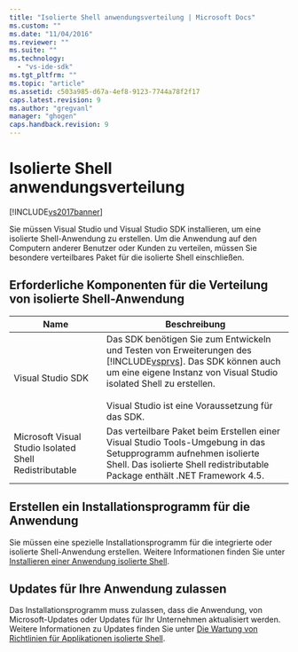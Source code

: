 ```yaml
---
title: "Isolierte Shell anwendungsverteilung | Microsoft Docs"
ms.custom: ""
ms.date: "11/04/2016"
ms.reviewer: ""
ms.suite: ""
ms.technology: 
  - "vs-ide-sdk"
ms.tgt_pltfrm: ""
ms.topic: "article"
ms.assetid: c503a985-d67a-4ef8-9123-7744a78f2f17
caps.latest.revision: 9
ms.author: "gregvanl"
manager: "ghogen"
caps.handback.revision: 9
---
```

# Isolierte Shell anwendungsverteilung
[!INCLUDE[vs2017banner](../code-quality/includes/vs2017banner.md)]

Sie müssen Visual Studio und Visual Studio SDK installieren, um eine isolierte Shell\-Anwendung zu erstellen. Um die Anwendung auf den Computern anderer Benutzer oder Kunden zu verteilen, müssen Sie besondere verteilbares Paket für die isolierte Shell einschließen.  
  
## Erforderliche Komponenten für die Verteilung von isolierte Shell\-Anwendung  
  
|Name|Beschreibung|  
|----------|------------------|  
|Visual Studio SDK|Das SDK benötigen Sie zum Entwickeln und Testen von Erweiterungen des [!INCLUDE[vsprvs](../code-quality/includes/vsprvs_md.md)]. Das SDK können auch um eine eigene Instanz von Visual Studio isolated Shell zu erstellen.<br /><br /> Visual Studio ist eine Voraussetzung für das SDK.|  
|Microsoft Visual Studio Isolated Shell Redistributable|Das verteilbare Paket beim Erstellen einer Visual Studio Tools\-Umgebung in das Setupprogramm aufnehmen isolierte Shell. Das isolierte Shell redistributable Package enthält .NET Framework 4.5.|  
  
## Erstellen ein Installationsprogramm für die Anwendung  
 Sie müssen eine spezielle Installationsprogramm für die integrierte oder isolierte Shell\-Anwendung erstellen. Weitere Informationen finden Sie unter [Installieren einer Anwendung isolierte Shell](../extensibility/installing-an-isolated-shell-application.md).  
  
## Updates für Ihre Anwendung zulassen  
 Das Installationsprogramm muss zulassen, dass die Anwendung, von Microsoft\-Updates oder Updates für Ihr Unternehmen aktualisiert werden. Weitere Informationen zu Updates finden Sie unter [Die Wartung von Richtlinien für Applikationen isolierte Shell](../extensibility/servicing-guidelines-for-isolated-shell-applications.md).